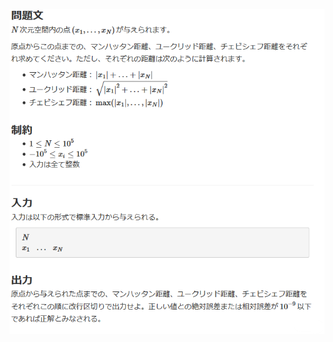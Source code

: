 ![question](https://github.com/kimura-12/AtCoder_Training/blob/master/AtCoder_Beginner_Contest/ABC180/B.Various_distances/question.png)
